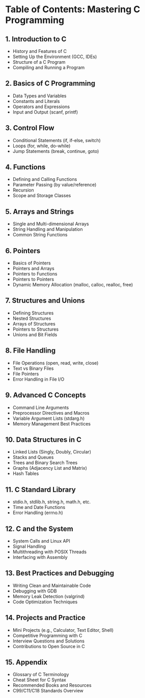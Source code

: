 # Table of Contents: Mastering C Programming

## 1. Introduction to C
- History and Features of C
- Setting Up the Environment (GCC, IDEs)
- Structure of a C Program
- Compiling and Running a Program

## 2. Basics of C Programming
- Data Types and Variables
- Constants and Literals
- Operators and Expressions
- Input and Output (scanf, printf)

## 3. Control Flow
- Conditional Statements (if, if-else, switch)
- Loops (for, while, do-while)
- Jump Statements (break, continue, goto)

## 4. Functions
- Defining and Calling Functions
- Parameter Passing (by value/reference)
- Recursion
- Scope and Storage Classes

## 5. Arrays and Strings
- Single and Multi-dimensional Arrays
- String Handling and Manipulation
- Common String Functions

## 6. Pointers
- Basics of Pointers
- Pointers and Arrays
- Pointers to Functions
- Pointers to Pointers
- Dynamic Memory Allocation (malloc, calloc, realloc, free)

## 7. Structures and Unions
- Defining Structures
- Nested Structures
- Arrays of Structures
- Pointers to Structures
- Unions and Bit Fields

## 8. File Handling
- File Operations (open, read, write, close)
- Text vs Binary Files
- File Pointers
- Error Handling in File I/O

## 9. Advanced C Concepts
- Command Line Arguments
- Preprocessor Directives and Macros
- Variable Argument Lists (stdarg.h)
- Memory Management Best Practices

## 10. Data Structures in C
- Linked Lists (Singly, Doubly, Circular)
- Stacks and Queues
- Trees and Binary Search Trees
- Graphs (Adjacency List and Matrix)
- Hash Tables

## 11. C Standard Library
- stdio.h, stdlib.h, string.h, math.h, etc.
- Time and Date Functions
- Error Handling (errno.h)

## 12. C and the System
- System Calls and Linux API
- Signal Handling
- Multithreading with POSIX Threads
- Interfacing with Assembly

## 13. Best Practices and Debugging
- Writing Clean and Maintainable Code
- Debugging with GDB
- Memory Leak Detection (valgrind)
- Code Optimization Techniques

## 14. Projects and Practice
- Mini Projects (e.g., Calculator, Text Editor, Shell)
- Competitive Programming with C
- Interview Questions and Solutions
- Contributions to Open Source in C

## 15. Appendix
- Glossary of C Terminology
- Cheat Sheet for C Syntax
- Recommended Books and Resources
- C99/C11/C18 Standards Overview
